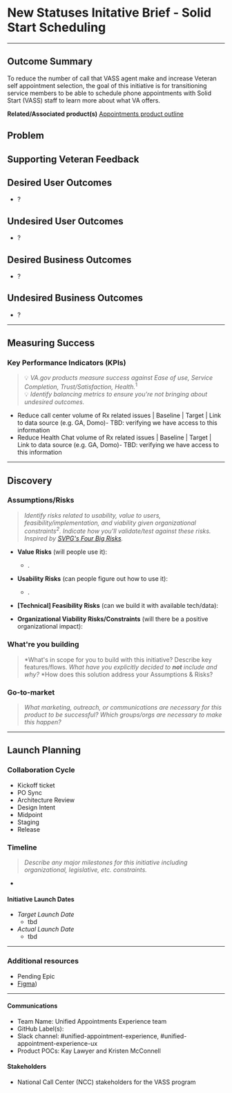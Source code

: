 
# New Statuses Initative Brief - Solid Start Scheduling

---
## Outcome Summary
To reduce the number of call that VASS agent make and increase Veteran self appointment selection, the goal of this initiative is for transitioning service members to be able to schedule phone appointments with Solid Start (VASS) staff to learn more about what VA offers. 

**Related/Associated product(s)**
[Appointments product outline ](https://github.com/department-of-veterans-affairs/va.gov-team/blob/master/products/health-care/appointments/va-online-scheduling/vaos-product-outline.md)

## Problem

## Supporting Veteran Feedback


## Desired User Outcomes
- ?

## Undesired User Outcomes
- ?

## Desired Business Outcomes
- ?

## Undesired Business Outcomes
- ?

---
## Measuring Success

### Key Performance Indicators (KPIs)
> 💡 *VA.gov products measure success against Ease of use, Service Completion, Trust/Satisfaction, Health.*<sup>1</sup>\
> 💡 *Identify balancing metrics to ensure you're not bringing about undesired outcomes.*

- Reduce call center volume of Rx related issues | Baseline | Target | Link to data source (e.g. GA, Domo)-  TBD: verifying we have access to this information
- Reduce Health Chat volume of Rx related issues | Baseline | Target | Link to data source (e.g. GA, Domo)-  TBD: verifying we have access to this information
---

## Discovery

### Assumptions/Risks
> *Identify risks related to usability, value to users, feasibility/implementation, and viability given organizational constraints<sup>2</sup>. 
> Indicate how you'll validate/test against these risks. Inspired by [SVPG's Four Big Risks](https://www.svpg.com/four-big-risks/).*

- **Value Risks** (will people use it): 
  - .
- **Usability Risks** (can people figure out how to use it):
  - .
- **[Technical] Feasibility Risks** (can we build it with available tech/data):

  
- **Organizational Viability Risks/Constraints** (will there be a positive organizational impact):


### What're you building
> *What's in scope for you to build with this initiative? Describe key features/flows. 
> *What have you explicitly decided to **not** include and why?*
> *How does this solution address your Assumptions & Risks?

### Go-to-market 
> *What marketing, outreach, or communications are necessary for this product to be successful? Which groups/orgs are necessary to make this happen?*
--- 

## Launch Planning
### Collaboration Cycle
- Kickoff ticket
- PO Sync
- Architecture Review
- Design Intent
- Midpoint
- Staging
- Release

### Timeline 
> *Describe any major milestones for this initiative including organizational, legislative, etc. constraints.*
- 

#### Initiative Launch Dates
- *Target Launch Date*
  - tbd
- *Actual Launch Date* 
  - tbd

---

### Additional resources 
- Pending Epic 
- [Figma](https://www.figma.com/design/Z96Oy8JRzQNXQueV0LcNBR/Solid-Start-Scheduling--VASS--%7C-Appointments?node-id=2145-37798&t=WCpE4TOQki5XLo2A-1))
---

#### Communications
- Team Name: Unified Appointments Experience team
- GitHub Label(s):
- Slack channel: #unified-appointment-experience, #unified-appointment-experience-ux
- Product POCs: Kay Lawyer and Kristen McConnell

#### Stakeholders
- National Call Center (NCC) stakeholders for the VASS program
